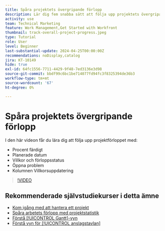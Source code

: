 ```yaml
---
title: Spåra projektets övergripande förlopp
description: Lär dig fem snabba sätt att följa upp projektets övergripande förlopp.
activity: use
team: Technical Marketing
feature: Work Management,Get Started with Workfront
thumbnail: track-overall-project-progress.jpeg
type: Tutorial
role: User
level: Beginner
last-substantial-update: 2024-04-25T00:00:00Z
recommendations: noDisplay,catalog
jira: KT-10149
hide: true
exl-id: 64fc1556-7711-4429-9f48-7ed3136e3d98
source-git-commit: bbdf99c6bc1be714077fd94fc3f8325394de36b3
workflow-type: tm+mt
source-wordcount: '67'
ht-degree: 0%

---
```


# Spåra projektets övergripande förlopp

I den här videon får du lära dig att följa upp projektförloppet med:

* Procent färdigt
* Planerade datum
* Villkor och förloppsstatus
* Öppna problem
* Kolumnen Villkorsuppdatering

>[!VIDEO](https://video.tv.adobe.com/v/3447414/?quality=12&learn=on&enablevpops=1&captions=swe)

## Rekommenderade självstudiekurser i detta ämne

* [Kom igång med att hantera ett projekt](/help/manage-work/projects/getting-started-manage-a-project.md)
* [Spåra arbetets förlopp med projektstatistik](/help/manage-work/projects/track-work-progress-with-project-metrics.md)
* [Förstå [!UICONTROL Gantt]-vyn](/help/manage-work/projects/understand-the-gantt-view.md)
* [Förstå vyn för [!UICONTROL anslagstavlan]](/help/manage-work/projects/understand-the-board-view.md)
